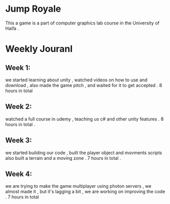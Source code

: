 # Jump Royale
 This a game  is a part of computer graphics lab course in the University of Haifa .

<h1> Weekly Jouranl </h1>
<h2> Week 1:</h2>
we started learning about unity , watched videos on how to use and download , also made the game pitch , and waited for it to get accepted . 8 hours in total

<h2>Week 2:</h2>
watched a full course in udemy , teaching us c# and other unity features . 8 hours in total . 

<h2>Week 3:</h2>
we started building our code , built the player object and movments scripts also built a terrain and a moving zone . 7 hours in total . 

<h2>Week 4:</h2>
we are trying to make the game multiplayer using photon servers , we almost made it  , but it's lagging a bit , we are working on improving the code . 7 hours in total